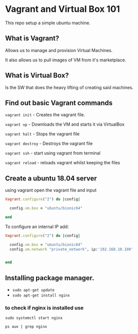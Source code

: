 # Vagrant and Virtual Box 101

This repo setup a simple ubuntu machine.


## What is Vagrant?

Allows us to manage and provision Virtual Machines.

It also allows us to pull images of VM from it's marketplace.

## What is Virtual Box?

Is the SW that does the heavy lifting of creating said machines.


## Find out basic Vagrant commands

`vagrant init` - Creates the vagrant file.

`vagrant up` - Downloads the VM and starts it via VirtualBox

`vagrant halt` - Stops the vagrant file

`vagrant destroy` - Destroys the vagrant file

`vagrant ssh` - start using vagrant from terminal

`vagrant reload` - reloads vagrant whilst keeping the files


## Create a ubuntu 18.04 server
using vagrant open the vagrant file and input
```ruby
Vagrant.configure("2") do |config|

  config.vm.box = "ubuntu/bionic64"

end
```
To configure an internal IP add:
```ruby
Vagrant.configure("2") do |config|

  config.vm.box = "ubuntu/bionic64"
  config.vm.network "private_network", ip:'192.168.10.100'


end
```
## Installing package manager.

- `sudo apt-get update`
- `sudo apt-get install nginx`

### to check if nginx is installed use
`sudo systemctl start nginx`


`ps aux | grep nginx`
